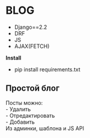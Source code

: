 # BLOG
 - Django==2.2
- DRF 
- JS
- AJAX(FETCH)

**Install**
- pip install requirements.txt

<h2>Простой блог</h2>
<div>Посты можно:</div>
     <div>- Удалить</div>
    <div>- Отредактировать</div>
    <div>- Добавить</div>
Из админки, шаблона и JS API